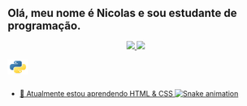 ## Olá, meu nome é Nicolas e sou estudante de programação.

<div align=center>
  <a href="https://github.com/nicolaspiet">
  <img height="180em" src="https://github-readme-stats.vercel.app/api?username=nicolaspiet&show_icons=true&theme=apprentice&include_all_commits=true&count_private=true"/>
  <img height="180em" src="https://github-readme-stats.vercel.app/api/top-langs/?username=nicolaspiet&layout=compact&langs_count=1&theme=apprentice"/>
</div>

</div>
<div style="display: inline_block"><br>
  <img align="center" alt="Nicolas-Python" height="30" width="40" src="https://raw.githubusercontent.com/devicons/devicon/master/icons/python/python-original.svg">
</div>

  ##

- 🌱 Atualmente estou aprendendo HTML & CSS
![Snake animation](https://github.com/nicolaspiet/nicolaspiet/blob/output/github-contribution-grid-snake.svg)
